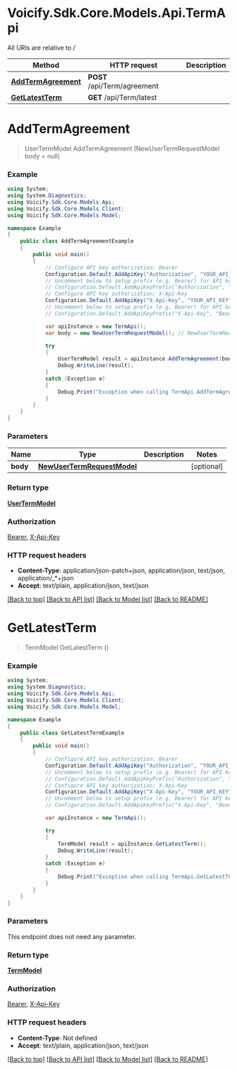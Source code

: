 # Voicify.Sdk.Core.Models.Api.TermApi

All URIs are relative to */*

Method | HTTP request | Description
------------- | ------------- | -------------
[**AddTermAgreement**](TermApi.md#addtermagreement) | **POST** /api/Term/agreement | 
[**GetLatestTerm**](TermApi.md#getlatestterm) | **GET** /api/Term/latest | 

<a name="addtermagreement"></a>
# **AddTermAgreement**
> UserTermModel AddTermAgreement (NewUserTermRequestModel body = null)



### Example
```csharp
using System;
using System.Diagnostics;
using Voicify.Sdk.Core.Models.Api;
using Voicify.Sdk.Core.Models.Client;
using Voicify.Sdk.Core.Models.Model;

namespace Example
{
    public class AddTermAgreementExample
    {
        public void main()
        {
            // Configure API key authorization: Bearer
            Configuration.Default.AddApiKey("Authorization", "YOUR_API_KEY");
            // Uncomment below to setup prefix (e.g. Bearer) for API key, if needed
            // Configuration.Default.AddApiKeyPrefix("Authorization", "Bearer");
            // Configure API key authorization: X-Api-Key
            Configuration.Default.AddApiKey("X-Api-Key", "YOUR_API_KEY");
            // Uncomment below to setup prefix (e.g. Bearer) for API key, if needed
            // Configuration.Default.AddApiKeyPrefix("X-Api-Key", "Bearer");

            var apiInstance = new TermApi();
            var body = new NewUserTermRequestModel(); // NewUserTermRequestModel |  (optional) 

            try
            {
                UserTermModel result = apiInstance.AddTermAgreement(body);
                Debug.WriteLine(result);
            }
            catch (Exception e)
            {
                Debug.Print("Exception when calling TermApi.AddTermAgreement: " + e.Message );
            }
        }
    }
}
```

### Parameters

Name | Type | Description  | Notes
------------- | ------------- | ------------- | -------------
 **body** | [**NewUserTermRequestModel**](NewUserTermRequestModel.md)|  | [optional] 

### Return type

[**UserTermModel**](UserTermModel.md)

### Authorization

[Bearer](../README.md#Bearer), [X-Api-Key](../README.md#X-Api-Key)

### HTTP request headers

 - **Content-Type**: application/json-patch+json, application/json, text/json, application/_*+json
 - **Accept**: text/plain, application/json, text/json

[[Back to top]](#) [[Back to API list]](../README.md#documentation-for-api-endpoints) [[Back to Model list]](../README.md#documentation-for-models) [[Back to README]](../README.md)
<a name="getlatestterm"></a>
# **GetLatestTerm**
> TermModel GetLatestTerm ()



### Example
```csharp
using System;
using System.Diagnostics;
using Voicify.Sdk.Core.Models.Api;
using Voicify.Sdk.Core.Models.Client;
using Voicify.Sdk.Core.Models.Model;

namespace Example
{
    public class GetLatestTermExample
    {
        public void main()
        {
            // Configure API key authorization: Bearer
            Configuration.Default.AddApiKey("Authorization", "YOUR_API_KEY");
            // Uncomment below to setup prefix (e.g. Bearer) for API key, if needed
            // Configuration.Default.AddApiKeyPrefix("Authorization", "Bearer");
            // Configure API key authorization: X-Api-Key
            Configuration.Default.AddApiKey("X-Api-Key", "YOUR_API_KEY");
            // Uncomment below to setup prefix (e.g. Bearer) for API key, if needed
            // Configuration.Default.AddApiKeyPrefix("X-Api-Key", "Bearer");

            var apiInstance = new TermApi();

            try
            {
                TermModel result = apiInstance.GetLatestTerm();
                Debug.WriteLine(result);
            }
            catch (Exception e)
            {
                Debug.Print("Exception when calling TermApi.GetLatestTerm: " + e.Message );
            }
        }
    }
}
```

### Parameters
This endpoint does not need any parameter.

### Return type

[**TermModel**](TermModel.md)

### Authorization

[Bearer](../README.md#Bearer), [X-Api-Key](../README.md#X-Api-Key)

### HTTP request headers

 - **Content-Type**: Not defined
 - **Accept**: text/plain, application/json, text/json

[[Back to top]](#) [[Back to API list]](../README.md#documentation-for-api-endpoints) [[Back to Model list]](../README.md#documentation-for-models) [[Back to README]](../README.md)
